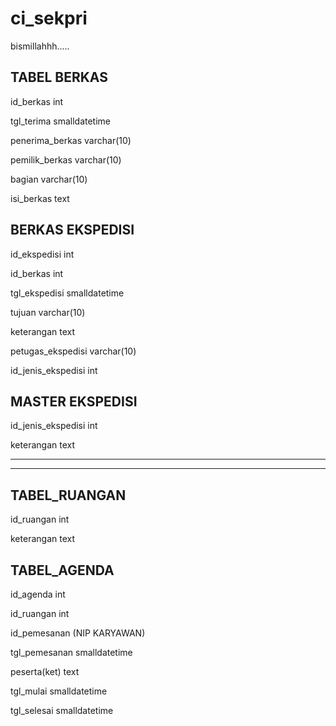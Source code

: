 # ci_sekpri
bismillahhh.....

TABEL BERKAS
--------------
id_berkas			int

tgl_terima			smalldatetime

penerima_berkas		varchar(10)

pemilik_berkas		varchar(10)

bagian				varchar(10)

isi_berkas			text


BERKAS EKSPEDISI
----------------
id_ekspedisi		int

id_berkas			int

tgl_ekspedisi		smalldatetime

tujuan				varchar(10)

keterangan			text

petugas_ekspedisi	varchar(10)

id_jenis_ekspedisi	int


MASTER EKSPEDISI
---------------
id_jenis_ekspedisi	int

keterangan			text


----------------------------------------------------------------------------------------------------------------------------------------
----------------------------------------------------------------------------------------------------------------------------------------
TABEL_RUANGAN
----------------
id_ruangan			int

keterangan			text


TABEL_AGENDA
----------------
id_agenda			int
  
id_ruangan			int
  
id_pemesanan		(NIP KARYAWAN)
  
tgl_pemesanan		smalldatetime
  
peserta(ket)		text
  
tgl_mulai			smalldatetime
  
tgl_selesai			smalldatetime